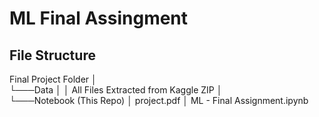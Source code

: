 # ML Final Assingment

## File Structure

Final Project Folder
│   
└───Data
│   │   All Files Extracted from Kaggle ZIP
│   
└───Notebook (This Repo)
    │   project.pdf
    │   ML - Final Assignment.ipynb